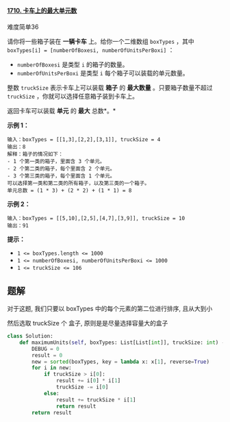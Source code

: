 #### [1710. 卡车上的最大单元数](https://leetcode.cn/problems/maximum-units-on-a-truck/)

难度简单36

请你将一些箱子装在 **一辆卡车** 上。给你一个二维数组 `boxTypes` ，其中 `boxTypes[i] = [numberOfBoxesi, numberOfUnitsPerBoxi]` ：

- `numberOfBoxesi` 是类型 `i` 的箱子的数量。
- `numberOfUnitsPerBoxi` 是类型 `i` 每个箱子可以装载的单元数量。

整数 `truckSize` 表示卡车上可以装载 **箱子** 的 **最大数量** 。只要箱子数量不超过 `truckSize` ，你就可以选择任意箱子装到卡车上。

返回卡车可以装载 **单元** 的 **最大** 总数*。*

 

**示例 1：**

```
输入：boxTypes = [[1,3],[2,2],[3,1]], truckSize = 4
输出：8
解释：箱子的情况如下：
- 1 个第一类的箱子，里面含 3 个单元。
- 2 个第二类的箱子，每个里面含 2 个单元。
- 3 个第三类的箱子，每个里面含 1 个单元。
可以选择第一类和第二类的所有箱子，以及第三类的一个箱子。
单元总数 = (1 * 3) + (2 * 2) + (1 * 1) = 8
```

**示例 2：**

```
输入：boxTypes = [[5,10],[2,5],[4,7],[3,9]], truckSize = 10
输出：91
```

 

**提示：**

- `1 <= boxTypes.length <= 1000`
- `1 <= numberOfBoxesi, numberOfUnitsPerBoxi <= 1000`
- `1 <= truckSize <= 106`



## 题解

对于这题, 我们只要以 boxTypes 中的每个元素的第二位进行排序, 且从大到小

然后选取 truckSize 个 盒子, 原则是是尽量选择容量大的盒子



~~~python
class Solution:
    def maximumUnits(self, boxTypes: List[List[int]], truckSize: int) -> int:
        DEBUG = 0
        result = 0
        new = sorted(boxTypes, key = lambda x: x[1], reverse=True)
        for i in new:
            if truckSize > i[0]:
                result += i[0] * i[1]
                truckSize -= i[0]
            else:
                result += truckSize * i[1]
                return result
        return result
~~~

